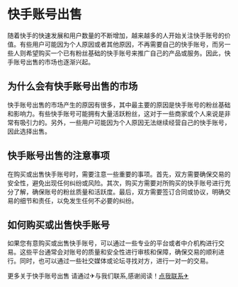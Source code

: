 # 快手账号出售

随着快手的快速发展和用户数量的不断增加，越来越多的人开始关注快手账号的价值。有些用户可能因为个人原因或者其他原因，不再需要自己的快手账号，而另一些人则希望购买一个已有粉丝基础的快手账号来推广自己的产品或服务。因此，快手账号出售的市场也逐渐兴起。

## 为什么会有快手账号出售的市场

快手账号出售的市场产生的原因有很多，其中最主要的原因是快手账号的粉丝基础和影响力。有些快手账号可能拥有大量活跃粉丝，这对于一些商家或个人来说是非常有吸引力的。另外，一些用户可能因为个人原因无法继续经营自己的快手账号，因此选择出售。

## 快手账号出售的注意事项

在购买或出售快手账号时，需要注意一些重要的事项。首先，双方需要确保交易的安全性，避免出现任何纠纷或风险。其次，购买方需要对所购买的快手账号进行充分了解，确保账号的粉丝质量和活跃度。最后，双方需要签订合同或协议，明确交易的细节和责任，以免发生任何不必要的纠纷。

## 如何购买或出售快手账号

如果您有意购买或出售快手账号，可以通过一些专业的平台或者中介机构进行交易。这些平台通常会对账号的质量和安全性进行审核和保障，确保交易的顺利进行。同时，也可以通过一些社交媒体或论坛寻找对方，进行一对一的交易。

更多关于快手账号出售 请通过✈与我们联系,感谢阅读！[点我联系✈](https://chat.k02.cc)